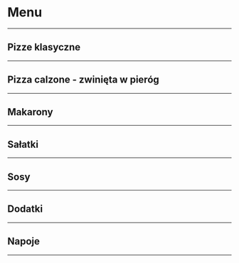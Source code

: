 # Menu

<images src = "Pizza_7.jpg" width = 300>

---

## Pizze klasyczne

<images src = "Pizza_1.jpg" width = 300>
<images src = "Pizza_6.jpg" width = 300>

---

## Pizza calzone - zwinięta w pieróg

<images src = "Pizza_2.jpg" width = 300>
<images src = "Pizza_5.jpg" width = 300>

---

## Makarony

<images src = "pasta.jpg" width = 300>

---

## Sałatki

<images src = "salad.jpg" width = 300>

---

## Sosy

<images src = "Pizza_3.jpg" width = 300>

---

## Dodatki

<images src = "Pizza_4.jpg" width = 300>

---

## Napoje

<images src = "juice.jpg" width = 300>

---